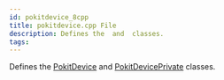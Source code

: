 ```yaml
---
id: pokitdevice_8cpp
title: pokitdevice.cpp File
description: Defines the  and  classes.
tags:
---
```

Defines the <a href="classPokitDevice">PokitDevice</a> and <a href="classPokitDevicePrivate">PokitDevicePrivate</a> classes.
